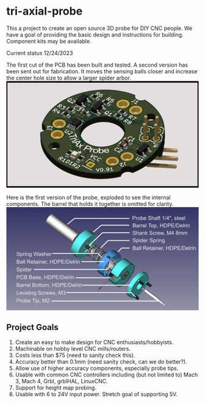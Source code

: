 # tri-axial-probe

This a project to create an open source 3D probe for DIY CNC people. We have a goal of providing the basic design and instructions for building.  Component kits may be available. 

Current status 12/24/2023

The first cut of the PCB has been built and tested. A second version has been sent out for fabrication.  It moves the sensing balls closer and increase the center hole size to allow a larger spider arbor.
![V0.91 PCB](https://github.com/phil-barrett/tri-axial-probe/blob/main/images/3D%20Probe%20V0.91.png "V0.911 PCB")

Here is the first version of the probe, exploded to see the internal components. The barrel that holds it together is omitted for clarity. 
![V0.91 Exploded](https://github.com/phil-barrett/tri-axial-probe/blob/main/images/probe%20exploded%20V0.91.png "V0.91 Exploded")
## Project Goals

1. Create an easy to make design for CNC enthusiasts/hobbyists.
2. Machinable on hobby level CNC mills/routers.
3. Costs less than $75 (need to sanity check this).
4. Accuracy better than 0.1mm (need sanity check, can we do better?).
5. Allow use of higher accuracy components, especially probe tips.
6. Usable with common CNC controllers including (but not limited to) Mach 3, Mach 4, Grbl, grblHAL, LinuxCNC.
7. Support for height map probing.
8. Usable with 6 to 24V input power. Stretch goal of supporting 5V.
